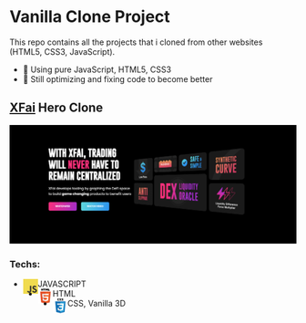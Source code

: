 # Vanilla Clone Project

This repo contains all the projects that i cloned from other websites (HTML5, CSS3, JavaScript).
- 🌱 Using pure JavaScript, HTML5, CSS3
- 🔭 Still optimizing and fixing code to become better

## [XFai](https://xfai.com) Hero Clone

![xfai-hero-clone](./images/XFai-Hero-Clone.PNG)

### Techs:

- <img align="left" alt="JavaScript" width="26px" src="https://raw.githubusercontent.com/github/explore/80688e429a7d4ef2fca1e82350fe8e3517d3494d/topics/javascript/javascript.png" /> JAVASCRIPT 
- <img align="left" alt="HTML5" width="26px" src="https://raw.githubusercontent.com/github/explore/80688e429a7d4ef2fca1e82350fe8e3517d3494d/topics/html/html.png" /> HTML
- <img align="left" alt="CSS3" width="26px" src="https://raw.githubusercontent.com/github/explore/80688e429a7d4ef2fca1e82350fe8e3517d3494d/topics/css/css.png" /> CSS, Vanilla 3D
